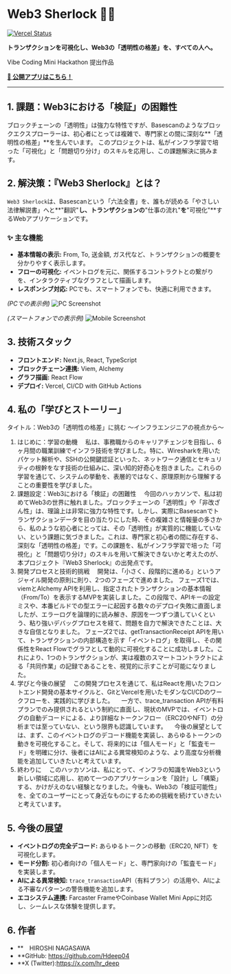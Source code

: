# Web3 Sherlock 🕵️‍♂️

[![Vercel Status](https://therealsujitk-vercel-badge.vercel.app/?app=web3-sherlock)](https://web3-sherlock.vercel.app/)

**トランザクションを可視化し、Web3の「透明性の格差」を、すべての人へ。**

Vibe Coding Mini Hackathon 提出作品

**[🚀 公開アプリはこちら！](https://web3-sherlock.vercel.app/)**

---

## 1. 課題：Web3における「検証」の困難性

ブロックチェーンの「透明性」は強力な特性ですが、Basescanのようなブロックエクスプローラーは、初心者にとっては複雑で、専門家との間に深刻な**「透明性の格差」**を生んでいます。
このプロジェクトは、私がインフラ学習で培った「可視化」と「問題切り分け」のスキルを応用し、この課題解決に挑みます。

## 2. 解決策：『Web3 Sherlock』とは？

`Web3 Sherlock`は、Basescanという「六法全書」を、誰もが読める「やさしい法律解説書」へと**"翻訳"**し、トランザクションの**"仕事の流れ"**を**"可視化"**するWebアプリケーションです。

### ✨ 主な機能
- **基本情報の表示:** From, To, 送金額, ガス代など、トランザクションの概要を分かりやすく表示します。
- **フローの可視化:** イベントログを元に、関係するコントラクトとの繋がりを、インタラクティブなグラフとして描画します。
- **レスポンシブ対応:** PCでも、スマートフォンでも、快適に利用できます。

*(PCでの表示例)*
![PC Screenshot](/pc-demo.png)

*(スマートフォンでの表示例)*
![Mobile Screenshot](/mobile-demo.jpeg)


## 3. 技術スタック
- **フロントエンド:** Next.js, React, TypeScript
- **ブロックチェーン連携:** Viem, Alchemy
- **グラフ描画:** React Flow
- **デプロイ:** Vercel, CI/CD with GitHub Actions

## 4. 私の「学びとストーリー」
タイトル：Web3の「透明性の格差」に挑む 〜インフラエンジニアの視点から〜
1. はじめに：学習の動機
　私は、事務職からのキャリアチェンジを目指し、6ヶ月間の職業訓練でインフラ技術を学びました。特に、Wiresharkを用いたパケット解析や、SSHの公開鍵認証といった、ネットワーク通信とセキュリティの根幹をなす技術の仕組みに、深い知的好奇心を抱きました。これらの学習を通じて、システムの挙動を、表層的ではなく、原理原則から理解することの重要性を学びました。
2. 課題設定：Web3における「検証」の困難性
　今回のハッカソンで、私は初めてWeb3の世界に触れました。ブロックチェーンの「透明性」や「非改ざん性」は、理論上は非常に強力な特性です。しかし、実際にBasescanでトランザクションデータを目の当たりにした時、その複雑さと情報量の多さから、私のような初心者にとっては、その「透明性」が実質的に機能していない、という課題に気づきました。これは、専門家と初心者の間に存在する、深刻な「透明性の格差」です。この課題を、私がインフラ学習で培った「可視化」と「問題切り分け」のスキルを用いて解決できないかと考えたのが、本プロジェクト『Web3 Sherlock』の出発点です。
3. 開発プロセスと技術的挑戦
　開発は、「小さく、段階的に進める」というアジャイル開発の原則に則り、2つのフェーズで進めました。
フェーズ1では、viemとAlchemy APIを利用し、指定されたトランザクションの基本情報（From/To）を表示するMVPを実装しました。この段階で、APIキーの設定ミスや、本番ビルドでの型エラーに起因する数々のデプロイ失敗に直面しましたが、エラーログを論理的に読み解き、原因を一つずつ潰していくという、粘り強いデバッグプロセスを経て、問題を自力で解決できたことは、大きな自信となりました。
フェーズ2では、getTransactionReceipt APIを用いて、トランザクションの内部構造を示す「イベントログ」を取得し、その関係性をReact Flowでグラフとして動的に可視化することに成功しました。これにより、1つのトランザクションが、実は複数のスマートコントラクトによる「共同作業」の記録であることを、視覚的に示すことが可能になりました。
4. 学びと今後の展望
　この開発プロセスを通じて、私はReactを用いたフロントエンド開発の基本サイクルと、GitとVercelを用いたモダンなCI/CDのワークフローを、実践的に学びました。
　一方で、trace_transaction APIが有料プランでのみ提供されるという制約に直面し、現状のMVPでは、イベントログの自動デコードによる、より詳細なトークンフロー（ERC20やNFT）の分析までは至っていない、という限界も認識しています。
　今後の展望としては、まず、このイベントログのデコード機能を実装し、あらゆるトークンの動きを可視化すること。そして、将来的には「個人モード」と「監査モード」を明確に分け、後者にはAIによる異常検知のような、より高度な分析機能を追加していきたいと考えています。
5. 終わりに
　このハッカソンは、私にとって、インフラの知識をWeb3という新しい領域に応用し、初めて一つのアプリケーションを「設計」し「構築」する、かけがえのない経験となりました。今後も、Web3の「検証可能性」を、全てのユーザーにとって身近なものにするための挑戦を続けていきたいと考えています。

## 5. 今後の展望
- **イベントログの完全デコード:** あらゆるトークンの移動（ERC20, NFT）を可視化します。
- **モード分割:** 初心者向けの「個人モード」と、専門家向けの「監査モード」を実装します。
- **AIによる異常検知:** `trace_transaction`API（有料プラン）の活用や、AIによる不審なパターンの警告機能を追加します。
- **エコシステム連携:** Farcaster FrameやCoinbase Wallet Mini Appに対応し、シームレスな体験を提供します。

## 6. 作者
- **　HIROSHI NAGASAWA
- **GitHub: https://github.com/Hdeep04
- **X (Twitter):https://x.com/hr_deep